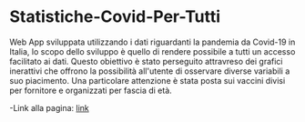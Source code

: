 # Statistiche-Covid-Per-Tutti
Web App sviluppata utilizzando i dati riguardanti la pandemia da Covid-19 in Italia, lo scopo dello sviluppo è quello di rendere possibile a tutti un accesso facilitato ai dati. Questo obiettivo è stato perseguito attravreso dei grafici inerattivi che offrono la possibilità all'utente di osservare diverse variabili a suo piacimento.
Una particolare attenzione è stata posta sui vaccini divisi per fornitore e organizzati per fascia di età.


-Link alla pagina: [link](http://statistichecovidpertutti.shinyapps.io/covidpage?_ga=2.226165850.1921126123.1658390931-1359346165.1658390931)
